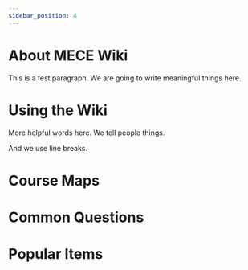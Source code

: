 ```yaml
---
sidebar_position: 4
---
```


# About MECE Wiki
This is a test paragraph. We are going to write meaningful things here.

# Using the Wiki
More helpful words here.  We tell people things.

And we use line breaks.

# Course Maps
# Common Questions
# Popular Items